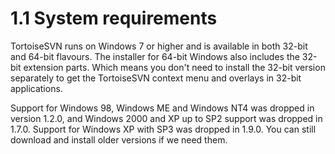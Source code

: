 # 1.1 System requirements

TortoiseSVN runs on Windows 7 or higher and is available in both 32-bit and 64-bit flavours. The installer for 64-bit Windows also includes the 32-bit extension parts. Which means you don't need to install the 32-bit version separately to get the TortoiseSVN context menu and overlays in 32-bit applications.

Support for Windows 98, Windows ME and Windows NT4 was dropped in version 1.2.0, and Windows 2000 and XP up to SP2 support was dropped in 1.7.0. Support for Windows XP with SP3 was dropped in 1.9.0. You can still download and install older versions if we need them.


